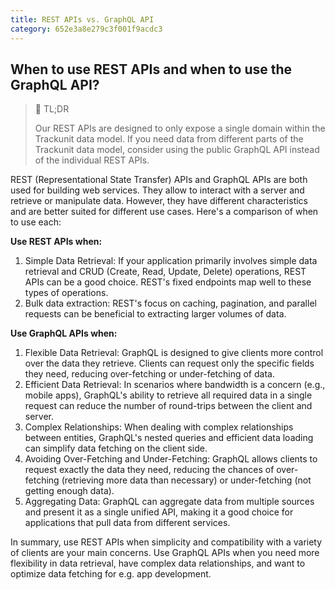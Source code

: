 ```yaml
---
title: REST APIs vs. GraphQL API
category: 652e3a8e279c3f001f9acdc3
---
```


## When to use REST APIs and when to use the GraphQL API?

> 📘 TL;DR
>
> Our REST APIs are designed to only expose a single domain within the Trackunit data model. If you need data from different parts of the Trackunit data model, consider using the public GraphQL API instead of the individual REST APIs.

REST (Representational State Transfer) APIs and GraphQL APIs are both used for building web services. 
They allow to interact with a server and retrieve or manipulate data. 
However, they have different characteristics and are better suited for different use cases. 
Here's a comparison of when to use each:

**Use REST APIs when:**

1. Simple Data Retrieval: If your application primarily involves simple data retrieval and CRUD (Create, Read, Update, Delete) operations, REST APIs can be a good choice. REST's fixed endpoints map well to these types of operations.
2. Bulk data extraction: REST's focus on caching, pagination, and parallel requests can be beneficial to extracting larger volumes of data.

**Use GraphQL APIs when:**

1. Flexible Data Retrieval: GraphQL is designed to give clients more control over the data they retrieve. Clients can request only the specific fields they need, reducing over-fetching or under-fetching of data.
2. Efficient Data Retrieval: In scenarios where bandwidth is a concern (e.g., mobile apps), GraphQL's ability to retrieve all required data in a single request can reduce the number of round-trips between the client and server.
3. Complex Relationships: When dealing with complex relationships between entities, GraphQL's nested queries and efficient data loading can simplify data fetching on the client side.
4. Avoiding Over-Fetching and Under-Fetching: GraphQL allows clients to request exactly the data they need, reducing the chances of over-fetching (retrieving more data than necessary) or under-fetching (not getting enough data).
5. Aggregating Data: GraphQL can aggregate data from multiple sources and present it as a single unified API, making it a good choice for applications that pull data from different services.

In summary, use REST APIs when simplicity and compatibility with a variety of clients are your main concerns. 
Use GraphQL APIs when you need more flexibility in data retrieval, have complex data relationships, and want to optimize data fetching for e.g. app development.
